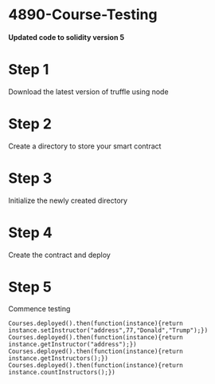 # 4890-Course-Testing
#### Updated code to solidity version 5

# Step 1 
Download the latest version of truffle using node

# Step 2
Create a directory to store your smart contract

# Step 3
Initialize the newly created directory

# Step 4
Create the contract and deploy

# Step 5
Commence testing
```
Courses.deployed().then(function(instance){return instance.setInstructor("address",77,"Donald","Trump");})
Courses.deployed().then(function(instance){return instance.getInstructor("address");})
Courses.deployed().then(function(instance){return instance.getInstructors();})
Courses.deployed().then(function(instance){return instance.countInstructors();})
```
